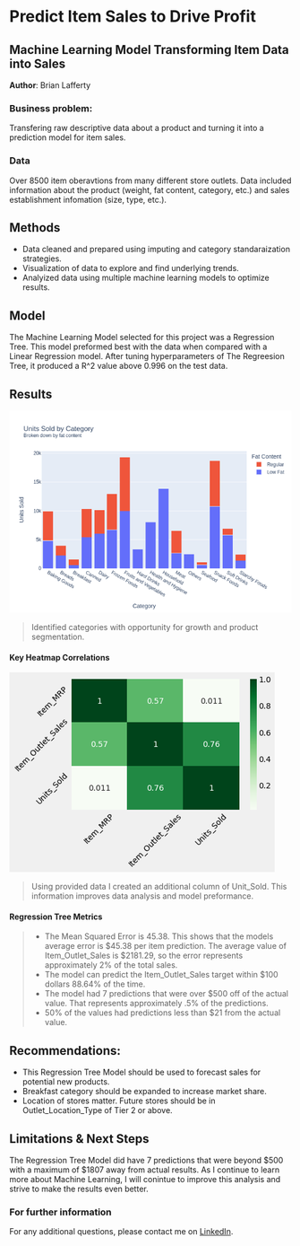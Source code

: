# Predict Item Sales to Drive Profit
## Machine Learning Model Transforming Item Data into Sales

**Author**: Brian Lafferty

### Business problem:

Transfering raw descriptive data about a product and turning it into a prediction model for item sales.


### Data
Over 8500 item oberavtions from many different store outlets. Data included information about the product (weight, fat content, category, etc.) and sales establishment infomation (size, type, etc.).


## Methods
- Data cleaned and prepared using imputing and category standaraization strategies.
- Visualization of data to explore and find underlying trends.
- Analyized data using multiple machine learning models to optimize results.

## Model
The Machine Learning Model selected for this project was a Regression Tree. This model preformed best with the data when compared with a Linear Regression model. After tuning hyperparameters of The Regreesion Tree, it produced a R^2 value above 0.996 on the test data.

## Results

![sample image](fig1.png)

> Identified categories with opportunity for growth and product segmentation.

#### Key Heatmap Correlations
![sample image](fig2.png)

> Using provided data I created an additional column of Unit_Sold. This information improves data analysis and model preformance.

#### Regression Tree Metrics

> - The Mean Squared Error is 45.38. This shows that the models average error is $45.38 per item prediction. The average value of Item_Outlet_Sales is $2181.29, so the error represents approximately 2% of the total sales.
> - The model can predict the Item_Outlet_Sales target within $100 dollars 88.64% of the time.
> - The model had 7 predictions that were over $500 off of the actual value. That represents approximately .5% of the predictions.
> - 50% of the values had predictions less than $21 from the actual value.

## Recommendations:
- This Regression Tree Model should be used to forecast sales for potential new products.
- Breakfast category should be expanded to increase market share.
- Location of stores matter. Future stores should be in Outlet_Location_Type of Tier 2 or above.



## Limitations & Next Steps
The Regression Tree Model did have 7 predictions that were beyond $500 with a maximum of $1807 away from actual results. As I continue to learn more about Machine Learning, I will conintue to improve this analysis and strive to make the results even better.


### For further information


For any additional questions, please contact me on [LinkedIn](https://www.linkedin.com/in/brian-lafferty). 
